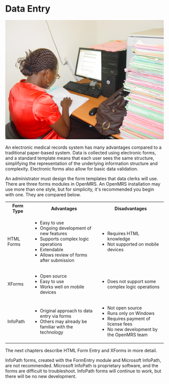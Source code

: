 # Data Entry

![](/assets/data-entry.png)

An electronic medical records system has many advantages compared to a traditional paper-based system. Data is collected using electronic forms, and a standard template means that each user sees the same structure, simplifying the representation of the underlying information structure and complexity. Electronic forms also allow for basic data validation.

An administrator must design the form templates that data clerks will use. There are three forms modules in OpenMRS.  An OpenMRS installation may use more than one style, but for simplicity, it's recommended you begin with one.  They are compared below.

<table>
  <tbody>
    <tr>
      <th>Form Type</th>
      <th>Advantages</th>
      <th>Disadvantages</th>
    </tr>
    <tr>
      <td>HTML Forms</td>
      <td>
        <ul>
          <li>Easy to use</li>
          <li>Ongoing development of new features</li>
          <li>Supports complex logic operations</li>
          <li>Extendable</li>
          <li>Allows review of forms after submission</li>
        </ul>
      </td>
      <td>
        <ul>
          <li>Requires HTML knowledge</li>
          <li>Not supported on mobile devices</li>
        </ul>
      </td>
    </tr>
    <tr>
      <td>XForms</td>
      <td>
        <ul>
          <li>Open source</li>
          <li>Easy to use</li>
          <li>Works well on mobile devices</li>
        </ul>
      </td>
      <td>
        <ul>
          <li>Does not support some complex logic operations</li>
        </ul>
      </td>
    </tr>
    <tr>
      <td>InfoPath</td>
      <td>
        <ul>
          <li>Original approach to data entry via forms</li>
          <li>Others may already be familiar with the technology</li>
        </ul>
      </td>
      <td>
         <ul>
          <li>Not open source</li>
          <li>Runs only on Windows</li>
          <li>Requires payment of license fees</li>
          <li>No new development by the OpenMRS team</li>
        </ul>
</td>
    </tr>
  </tbody>
</table>


The next chapters describe HTML Form Entry and XForms in more detail.

InfoPath forms, created with the FormEntry module and Microsoft InfoPath, are not recommended.  Microsoft InfoPath is proprietary software, and the forms are difficult to troubleshoot.  InfoPath forms will continue to work, but there will be no new development.

